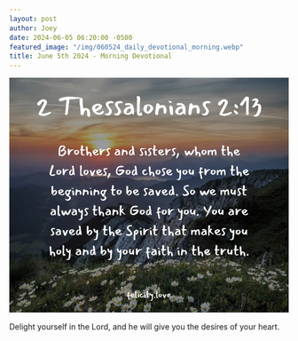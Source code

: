 ```yaml
---
layout: post
author: Joey
date: 2024-06-05 06:20:00 -0500
featured_image: "/img/060524_daily_devotional_morning.webp"
title: June 5th 2024 - Morning Devotional
---
```


[![June 5th 2024 - Morning Devotional](/img/060424_daily_devotional_morning.webp)](/img/060424_daily_devotional_morning.webp)

Delight yourself in the Lord, and he will give you the desires of your heart.